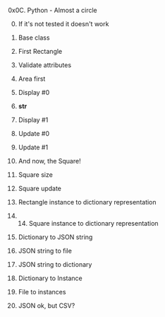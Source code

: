 0x0C. Python - Almost a circle

0. If it's not tested it doesn't work

1. Base class

2. First Rectangle

3. Validate attributes

4. Area first

5. Display #0

6. __str__

7. Display #1

8. Update #0

9. Update #1

10. And now, the Square!

11. Square size

12. Square update

13. Rectangle instance to dictionary representation

14. 14. Square instance to dictionary representation

15. Dictionary to JSON string

16. JSON string to file

17. JSON string to dictionary

18. Dictionary to Instance

19. File to instances

20. JSON ok, but CSV?
